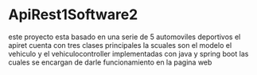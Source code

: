 ﻿# ApiRest1Software2
 este proyecto esta basado en una serie de 5 automoviles deportivos el apiret cuenta con tres clases principales la scuales son el modelo el vehiculo y el vehiculocontroller implementadas con java y spring boot las cuales se encargan de darle funcionamiento en la pagina web 
